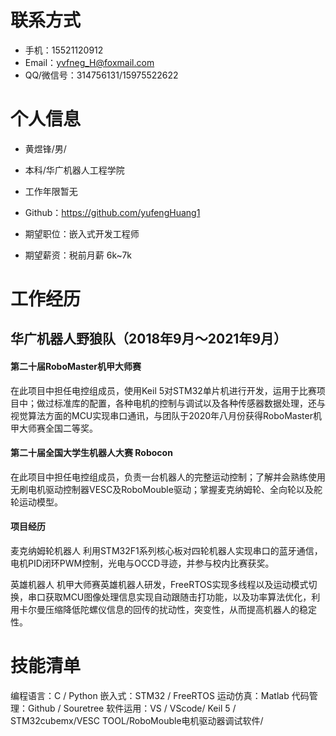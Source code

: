 # 联系方式

- 手机：15521120912
- Email：yvfneg_H@foxmail.com 
- QQ/微信号：314756131/15975522622

# 个人信息

- 黄煜锋/男/
- 本科/华广机器人工程学院
- 工作年限暂无
- Github：https://github.com/yufengHuang1

- 期望职位：嵌入式开发工程师
- 期望薪资：税前月薪 6k~7k

# 工作经历

## 华广机器人野狼队（2018年9月〜2021年9月）

#### 第二十届RoboMaster机甲大师赛

在此项目中担任电控组成员，使用Keil 5对STM32单片机进行开发，运用于比赛项目中；做过标准库的配置，各种电机的控制与调试以及各种传感器数据处理，还与视觉算法方面的MCU实现串口通讯，与团队于2020年八月份获得RoboMaster机甲大师赛全国二等奖。

#### 第二十届全国大学生机器人大赛 Robocon

在此项目中担任电控组成员，负责一台机器人的完整运动控制；了解并会熟练使用无刷电机驱动控制器VESC及RoboMouble驱动；掌握麦克纳姆轮、全向轮以及舵轮运动模型。

#### 项目经历
麦克纳姆轮机器人
利用STM32F1系列核心板对四轮机器人实现串口的蓝牙通信，电机PID闭环PWM控制，光电与OCCD寻迹，并参与校内比赛获奖。

英雄机器人
机甲大师赛英雄机器人研发，FreeRTOS实现多线程以及运动模式切换，串口获取MCU图像处理信息实现自动跟随击打功能，以及功率算法优化，利用卡尔曼压缩降低陀螺仪信息的回传的扰动性，突变性，从而提高机器人的稳定性。


# 技能清单

编程语言：C / Python
嵌入式：STM32 / FreeRTOS
运动仿真：Matlab
代码管理：Github / Souretree
软件运用：VS / VScode/ Keil 5 / STM32cubemx/VESC TOOL/RoboMouble电机驱动器调试软件/

